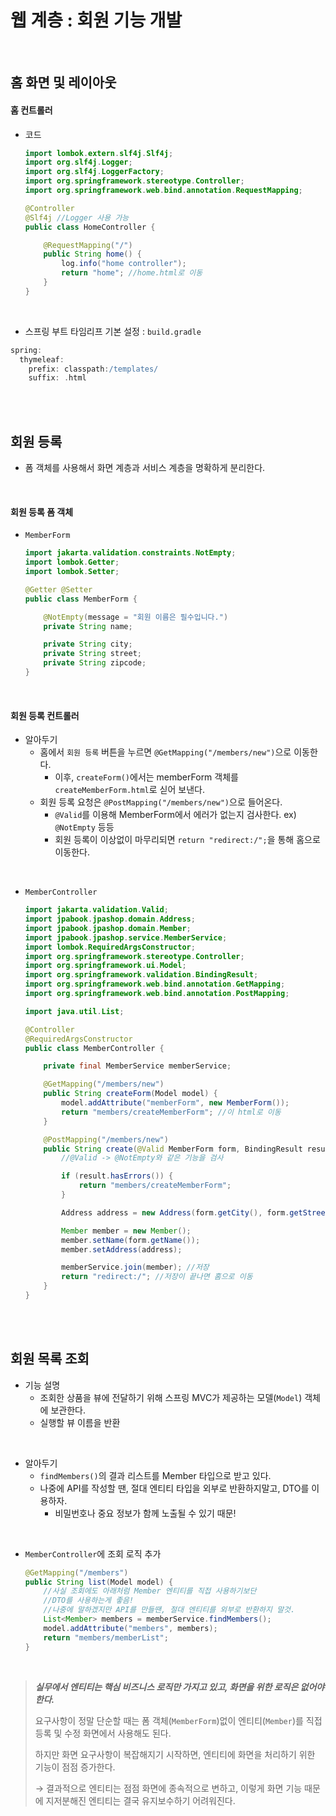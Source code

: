 # 웹 계층 : 회원 기능 개발

<br/>

## 홈 화면 및 레이아웃
#### 홈 컨트롤러
- 코드
    ```java
    import lombok.extern.slf4j.Slf4j;
    import org.slf4j.Logger;
    import org.slf4j.LoggerFactory;
    import org.springframework.stereotype.Controller;
    import org.springframework.web.bind.annotation.RequestMapping;

    @Controller
    @Slf4j //Logger 사용 가능
    public class HomeController {

        @RequestMapping("/")
        public String home() {
            log.info("home controller");
            return "home"; //home.html로 이동
        }
    }
    ```

<br/>

- 스프링 부트 타임리프 기본 설정 : `build.gradle`
```gradle
spring:
  thymeleaf:
    prefix: classpath:/templates/
    suffix: .html
```

<br/>

<br/>

## 회원 등록
- 폼 객체를 사용해서 화면 계층과 서비스 계층을 명확하게 분리한다.

<br/>

#### 회원 등록 폼 객체
- `MemberForm`
    ```java
    import jakarta.validation.constraints.NotEmpty;
    import lombok.Getter;
    import lombok.Setter;

    @Getter @Setter
    public class MemberForm {

        @NotEmpty(message = "회원 이름은 필수입니다.")
        private String name;

        private String city;
        private String street;
        private String zipcode;
    }
    ```

<br/>

#### 회원 등록 컨트롤러
- 알아두기
  - 홈에서 `회원 등록` 버튼을 누르면 `@GetMapping("/members/new")`으로 이동한다.
    - 이후, `createForm()`에서는 memberForm 객체를 `createMemberForm.html`로 싣어 보낸다.
  - 회원 등록 요청은 `@PostMapping("/members/new")`으로 들어온다.
    - `@Valid`를 이용해 MemberForm에서 에러가 없는지 검사한다. ex) `@NotEmpty` 등등
    - 회원 등록이 이상없이 마무리되면 `return "redirect:/";`을 통해 홈으로 이동한다.

<br/>

- `MemberController`
    ```java
    import jakarta.validation.Valid;
    import jpabook.jpashop.domain.Address;
    import jpabook.jpashop.domain.Member;
    import jpabook.jpashop.service.MemberService;
    import lombok.RequiredArgsConstructor;
    import org.springframework.stereotype.Controller;
    import org.springframework.ui.Model;
    import org.springframework.validation.BindingResult;
    import org.springframework.web.bind.annotation.GetMapping;
    import org.springframework.web.bind.annotation.PostMapping;

    import java.util.List;

    @Controller
    @RequiredArgsConstructor
    public class MemberController {

        private final MemberService memberService;

        @GetMapping("/members/new")
        public String createForm(Model model) {
            model.addAttribute("memberForm", new MemberForm());
            return "members/createMemberForm"; //이 html로 이동
        }

        @PostMapping("/members/new")
        public String create(@Valid MemberForm form, BindingResult result) {    
            //@Valid -> @NotEmpty와 같은 기능을 검사

            if (result.hasErrors()) {
                return "members/createMemberForm";
            }

            Address address = new Address(form.getCity(), form.getStreet(), form.getZipcode());

            Member member = new Member();
            member.setName(form.getName());
            member.setAddress(address);

            memberService.join(member); //저장
            return "redirect:/"; //저장이 끝나면 홈으로 이동
        }
    }
    ```

<br/>

<br/>

## 회원 목록 조회
- 기능 설명
  - 조회한 상품을 뷰에 전달하기 위해 스프링 MVC가 제공하는 모델(`Model`) 객체에 보관한다.
  - 실행할 뷰 이름을 반환

<br/>

- 알아두기
  - `findMembers()`의 결과 리스트를 Member 타입으로 받고 있다.
  - 나중에 API를 작성할 땐, 절대 엔티티 타입을 외부로 반환하지말고, DTO를 이용하자.
    - 비밀번호나 중요 정보가 함께 노출될 수 있기 때문!

<br/>

- `MemberController`에 조회 로직 추가
    ```java
    @GetMapping("/members")
    public String list(Model model) {
        //사실 조회에도 아래처럼 Member 엔티티를 직접 사용하기보단
        //DTO를 사용하는게 좋음!
        //나중에 말하겠지만 API를 만들땐, 절대 엔티티를 외부로 반환하지 말것.
        List<Member> members = memberService.findMembers();
        model.addAttribute("members", members);
        return "members/memberList";
    }
    ```

<br/>

> ***실무에서 엔티티는 핵심 비즈니스 로직만 가지고 있고, 화면을 위한 로직은 없어야 한다.*** 
>
> 요구사항이 정말 단순할 때는 폼 객체(`MemberForm`)없이 엔티티(`Member`)를 직접 등록 및 수정 화면에서 사용해도 된다. 
>
> 하지만 화면 요구사항이 복잡해지기 시작하면, 엔티티에 화면을 처리하기 위한 기능이 점점 증가한다.
>
> → 결과적으로 엔티티는 점점 화면에 종속적으로 변하고, 이렇게 화면 기능 때문에 지저분해진 엔티티는 결국 유지보수하기 어려워진다.

<br/>

<br/>